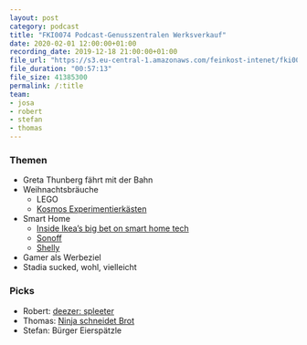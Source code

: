 ```yaml
---
layout: post
category: podcast
title: "FKI0074 Podcast-Genusszentralen Werksverkauf"
date: 2020-02-01 12:00:00+01:00
recording_date: 2019-12-18 21:00:00+01:00
file_url: "https://s3.eu-central-1.amazonaws.com/feinkost-intenet/fki0074.mp3"
file_duration: "00:57:13"
file_size: 41385300
permalink: /:title
team:
- josa
- robert
- stefan
- thomas
---
```


### Themen

- Greta Thunberg fährt mit der Bahn
- Weihnachtsbräuche
    - LEGO
    - [Kosmos Experimentierkästen](https://www.kosmos.de/experimentierkaesten/)
- Smart Home
    - [Inside Ikea’s big bet on smart home tech](https://www.youtube.com/watch?v=L23JPc9h3nc)
    - [Sonoff](https://sonoff.tech/)
    - [Shelly](https://shelly.cloud/)
- Gamer als Werbeziel
- Stadia sucked, wohl, vielleicht

### Picks

- Robert: [deezer: spleeter](https://github.com/deezer/spleeter)
- Thomas: [Ninja schneidet Brot](https://www.youtube.com/watch?v=4h36wfqcg9A)
- Stefan: Bürger Eierspätzle

